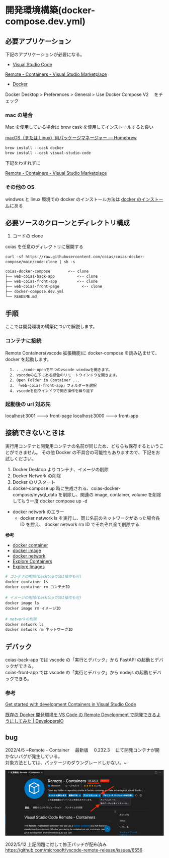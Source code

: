 # 開発環境構築(docker-compose.dev.yml)

## 必要アプリケーション

下記のアプリケーションが必要になる。

- [Visual Studio Code](https://azure.microsoft.com/ja-jp/products/visual-studio-code/)

[Remote - Containers - Visual Studio Marketplace](https://marketplace.visualstudio.com/items?itemName=ms-vscode-remote.remote-containers)

- [Docker](https://www.docker.com/products/docker-desktop)

Docker Desktop > Preferences > General > Use Docker Compose V2 　をチェック

### mac の場合

Mac を使用している場合は brew cask を使用してインストールすると良い

[macOS（または Linux）用パッケージマネージャー — Homebrew](https://brew.sh/index_ja)

```
brew install --cask docker
brew install --cask visual-studio-code
```

下記をわすれずに

[Remote - Containers - Visual Studio Marketplace](https://marketplace.visualstudio.com/items?itemName=ms-vscode-remote.remote-containers)

### その他の OS

windwos と linux 環境での docker のインストール方法は [docker のインストール](./dockerのインストール.md)にある

## 必要ソースのクローンとディレクトリ構成

1. コードの clone

coias を任意のディレクトリに展開する

```
curl -sf https://raw.githubusercontent.com/coias/coias-docker-compose/main/code-clone | sh -s
```

```
coias-docker-compose        <-- clone
├── web-coias-back-app          <-- clone
├── web-coias-front-app         <-- clone
├── web-coias-front-page          <-- clone
├── docker-compose.dev.yml
└── READEME.md
```

## 手順

ここでは開発環境の構築について解説します。

### コンテナに接続

Remote Containers(vscode 拡張機能)に docker-compose を読み込ませて、docker を起動します。

      1. . ./code-openで三つのvscode windowを開きます。
      2. vscodeの左下にある緑色のリモートウインドウを開きます。
      2. Open Folder in Container ...
      3. 「web-coias-front-app」フォルダーを選択
      4. vscodeを別ウインドウで開き操作を繰り返す

### 起動後の url 対応先

localhost:3001 ---> front-page
localhost:3000 ---> front-app

## 接続できないときは

実行用コンテナと開発用コンテナの名前が同じため、どちらも保存するということができません。
その他 Docker の不具合の可能性もありますので、下記をお試しください。

1. Docker Desktop よりコンテナ、イメージの削除
2. Docker Network の削除
3. Docker のリスタート
4. docker-compose up 時に生成される、coias-docker-compose/mysql_data を削除し、関連の image, container, volume を削除してもう一度 docker compose up -d

- docker network のエラー
  - docker network ls を実行し、同じ名前のネットワークがあった場合各 ID を控え、 docker network rm ID でそれぞれ全て削除する

**参考**

- [docker container](https://docs.docker.com/engine/reference/commandline/container/)
- [docker image](https://docs.docker.com/engine/reference/commandline/image/)
- [docker network](https://docs.docker.com/engine/reference/commandline/network/)
- [Explore Containers](https://docs.docker.com/desktop/use-desktop/container/)
- [Explore Images](https://docs.docker.com/desktop/use-desktop/images/)

```bash
# コンテナの削除(DesktopでGUI操作も可)
docker container ls
docker container rm コンテナID

# イメージの削除(DesktopでGUI操作も可)
docker image ls
docker image rm イメージID

# networkの削除
docker network ls
docker network rm ネットワークID
```

## デバック

coias-back-app では vscode の「実行とデバック」から FastAPI の起動とデバックができる。  
coias-front-app では vscode の「実行とデバック」から nodejs の起動とデバックできる。

### 参考

[Get started with development Containers in Visual Studio Code](https://code.visualstudio.com/docs/remote/containers-tutorial)

[既存の Docker 開発環境を VS Code の Remote Development で開発できるようにしてみた | DevelopersIO](https://dev.classmethod.jp/articles/add-vs-code-remote-development-settings-to-existing-docker-environment/)

## bug

2022/4/5
~Remote - Container 　最新版　 0.232.3 　にて開発コンテナが開かないバグが発生している。  
対象方法としては、パッケージのダウングレードしかない。~

![image](./image/dev/remote-containers-version.png)

2022/5/12
上記問題に対して修正パッチが配布済み
https://github.com/microsoft/vscode-remote-release/issues/6556
